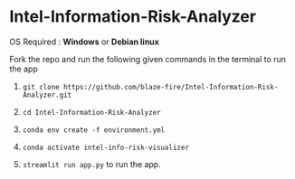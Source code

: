 # Intel-Information-Risk-Analyzer

OS Required : **Windows** or **Debian linux**

Fork the repo and run the following given commands in the terminal to run the app 

1) `git clone https://github.com/blaze-fire/Intel-Information-Risk-Analyzer.git` 
  
2) `cd Intel-Information-Risk-Analyzer`

3) `conda env create -f environment.yml`

4) `conda activate intel-info-risk-visualizer` 

5) `streamlit run app.py` to run the app.
